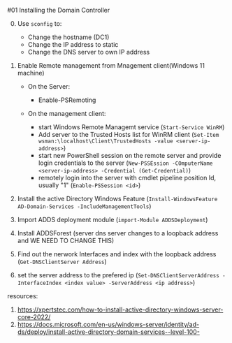 #01 Installing the Domain Controller

0. Use `sconfig` to:
    - Change the hostname (DC1)
    - Change the IP address to static
    - Change the DNS server to own IP address

1. Enable Remote management from Mnagement client(Windows 11 machine)
    - On the Server:
        * Enable-PSRemoting
        
    - On the management client:
        * start Windows Remote Managemt service (`Start-Service WinRM`)
        * Add server to the Trusted Hosts list for WinRM client (`Set-Item wsman:\localhost\Client\TrustedHosts -value <server-ip-address>`)
        * start new PowerShell session on the remote server and provide login credentials to the server (`New-PSSEssion -COmputerName <server-ip-address> -Credential (Get-Credential)`)
        * remotely login into the server with cmdlet pipeline position Id, usually "1" (`Enable-PSSession <id>`)


2. Install the active Directory Windows Feature (`Install-WindowsFeature AD-Domain-Services -IncludeManagementTools`)

3. Import ADDS deployment module (`import-Module ADDSDeployment`)
4. Install ADDSForest (server dns server changes to a loopback address and WE NEED TO CHANGE THIS)
5. Find out the nerwork Interfaces and index with the loopback address (`Get-DNSClientServer Address`)
5. set the server address to the prefered ip (`Set-DNSClientServerAddress -InterfaceIndex <index value> -ServerAddress <ip address>`)


resources: 
1. https://xpertstec.com/how-to-install-active-directory-windows-server-core-2022/
2. https://docs.microsoft.com/en-us/windows-server/identity/ad-ds/deploy/install-active-directory-domain-services--level-100-